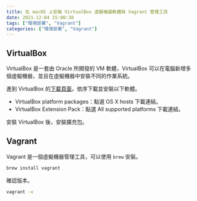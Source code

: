 ```yaml
---
title: 在 macOS 上安裝 VirtualBox 虛擬機器軟體與 Vagrant 管理工具
date: 2021-12-04 15:00:38
tags: ["環境部署", "Vagrant"]
categories: ["環境部署", "Vagrant"]
---
```


## VirtualBox

VirtualBox 是一套由 Oracle 所開發的 VM 軟體，VirtualBox 可以在電腦新增多個虛擬機器，並且在虛擬機器中安裝不同的作業系統。

進到 VirtualBox 的[下載頁面](https://www.virtualbox.org/wiki/Downloads)，依序下載並安裝以下軟體。

- VirtualBox platform packages：點選 OS X hosts 下載連結。
- VirtualBox Extension Pack：點選 All supported platforms 下載連結。

安裝 VirtualBox 後，安裝擴充包。

## Vagrant

Vagrant 是一個虛擬機器管理工具，可以使用 `brew` 安裝。

```BASH
brew install vagrant
```

確認版本。

```BASH
vagrant -v
```
